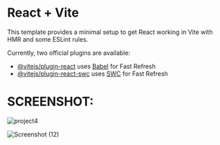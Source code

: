 # React + Vite

This template provides a minimal setup to get React working in Vite with HMR and some ESLint rules.

Currently, two official plugins are available:

- [@vitejs/plugin-react](https://github.com/vitejs/vite-plugin-react/blob/main/packages/plugin-react/README.md) uses [Babel](https://babeljs.io/) for Fast Refresh
- [@vitejs/plugin-react-swc](https://github.com/vitejs/vite-plugin-react-swc) uses [SWC](https://swc.rs/) for Fast Refresh

# SCREENSHOT:

![project4](https://github.com/Deepakrajput04/jio-savan-clone/assets/126980071/6aea05b4-2067-4811-a750-4c12c09319cc)


![Screenshot (12)](https://github.com/Deepakrajput04/jio-savan-clone/assets/126980071/6e0f0c09-8498-475e-b429-0122678a03ce)
